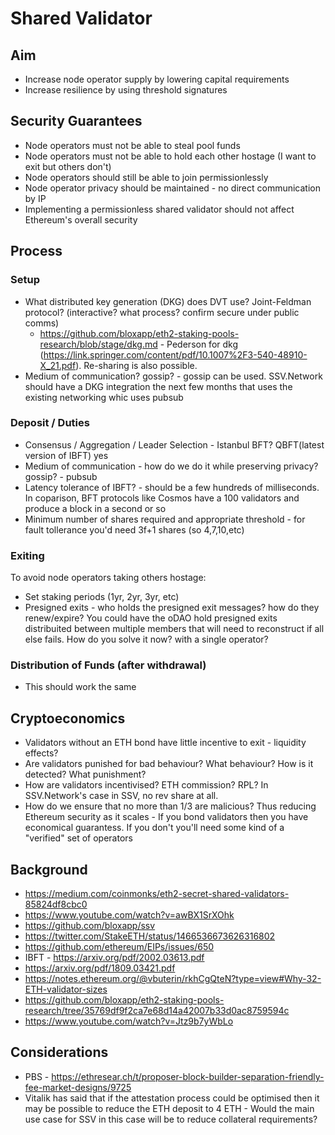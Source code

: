 # Shared Validator


## Aim 

+ Increase node operator supply by lowering capital requirements
+ Increase resilience by using threshold signatures

## Security Guarantees

+ Node operators must not be able to steal pool funds
+ Node operators must not be able to hold each other hostage (I want to exit but others don't)
+ Node operators should still be able to join permissionlessly
+ Node operator privacy should be maintained - no direct communication by IP
+ Implementing a permissionless shared validator should not affect Ethereum's overall security

## Process

### Setup

+ What distributed key generation (DKG) does DVT use? Joint-Feldman protocol? (interactive? what process? confirm secure under public comms)
  + https://github.com/bloxapp/eth2-staking-pools-research/blob/stage/dkg.md - Pederson for dkg (https://link.springer.com/content/pdf/10.1007%2F3-540-48910-X_21.pdf). Re-sharing is also possible.
+ Medium of communication? gossip? - gossip can be used. SSV.Network should have a DKG integration the next few months that uses the existing networking whic uses pubsub

### Deposit / Duties

+ Consensus / Aggregation / Leader Selection - Istanbul BFT? QBFT(latest version of IBFT) yes
+ Medium of communication - how do we do it while preserving privacy? gossip? - pubsub
+ Latency tolerance of IBFT? - should be a few hundreds of milliseconds. In coparison, BFT protocols like Cosmos have a 100 validators and produce a block in a second or so
+ Minimum number of shares required and appropriate threshold - for fault tollerance you'd need 3f+1 shares (so 4,7,10,etc)

### Exiting

To avoid node operators taking others hostage:

+ Set staking periods (1yr, 2yr, 3yr, etc)
+ Presigned exits - who holds the presigned exit messages? how do they renew/expire? You could have the oDAO hold presigned exits distribuited between multiple members that will need to reconstruct if all else fails. How do you solve it now? with a single operator?

### Distribution of Funds (after withdrawal)

+ This should work the same


## Cryptoeconomics

+ Validators without an ETH bond have little incentive to exit - liquidity effects?
+ Are validators punished for bad behaviour? What behaviour? How is it detected? What punishment?
+ How are validators incentivised? ETH commission? RPL? In SSV.Network's case in SSV, no rev share at all.
+ How do we ensure that no more than 1/3 are malicious? Thus reducing Ethereum security as it scales - If you bond validators then you have economical guarantess. If you don't you'll need some kind of a "verified" set of operators


## Background

+ https://medium.com/coinmonks/eth2-secret-shared-validators-85824df8cbc0
+ https://www.youtube.com/watch?v=awBX1SrXOhk
+ https://github.com/bloxapp/ssv
+ https://twitter.com/StakeETH/status/1466536673626316802
+ https://github.com/ethereum/EIPs/issues/650
+ IBFT - https://arxiv.org/pdf/2002.03613.pdf
+ https://arxiv.org/pdf/1809.03421.pdf
+ https://notes.ethereum.org/@vbuterin/rkhCgQteN?type=view#Why-32-ETH-validator-sizes
+ https://github.com/bloxapp/eth2-staking-pools-research/tree/35769df9f2ca7e68d14a42007b33d0ac8759594c
+ https://www.youtube.com/watch?v=Jtz9b7yWbLo


## Considerations

+ PBS - https://ethresear.ch/t/proposer-block-builder-separation-friendly-fee-market-designs/9725
+ Vitalik has said that if the attestation process could be optimised then it may be possible to reduce the ETH deposit to 4 ETH - Would the main use case for SSV in this case will be to reduce collateral requirements? 
